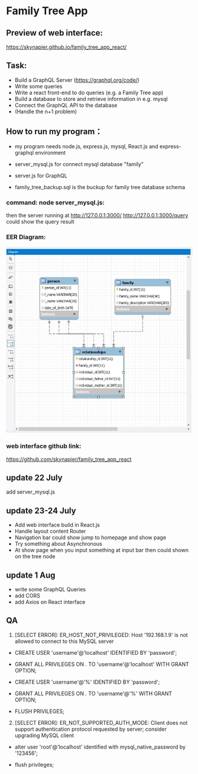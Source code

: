 # Family Tree App

## Preview of web interface:
https://skynapier.github.io/family_tree_app_react/

## Task:

* Build a GraphQL Server (https://graphql.org/code/)
* Write some queries
* Write a react front-end to do queries (e.g. a Family Tree app)
* Build a database to store and retrieve information in e.g. mysql
* Connect the GraphQL API to the database
* (Handle the n+1 problem)


## How to run my program： 
* my program needs node.js, express.js, mysql, React.js and express-graphql environment

* server_mysql.js for connect mysql database "family" 
* server.js for GraphQL
* family_tree_backup.sql is the buckup for family tree database schema

### command: node server_mysql.js: 
then the server running at http://127.0.0.1:3000/
http://127.0.0.1:3000/query could show the query result 

### EER Diagram:
![](./family_tree_EER_diagram.jpg)


### web interface github link:
https://github.com/skynapier/family_tree_app_react

## update 22 July
add server_mysql.js 

## update 23-24 July
* Add web interface build in React.js 
* Handle layout content Router 
* Navigation bar could show jump to homepage and show page
* Try something about Asynchronous
* At show page when you input something at input bar then could shown on the tree node

## update 1 Aug
* write some GraphQL Queries
* add CORS
* add Axios on React interface


## QA
1. [SELECT ERROR]: ER_HOST_NOT_PRIVILEGED: Host '192.168.1.9' is not allowed to connect to this MySQL server
* CREATE USER 'username'@'localhost' IDENTIFIED BY 'password';

* GRANT ALL PRIVILEGES ON *.* TO 'username'@'localhost' WITH GRANT OPTION;

* CREATE USER 'username'@'%' IDENTIFIED BY 'password';

* GRANT ALL PRIVILEGES ON *.* TO 'username'@'%' WITH GRANT OPTION;

* FLUSH PRIVILEGES;

2.  [SELECT ERROR]: ER_NOT_SUPPORTED_AUTH_MODE: Client does not support authentication protocol requested by server; consider upgrading MySQL client
* alter user 'root'@'localhost' identified with mysql_native_password by '123456';

* flush privileges;